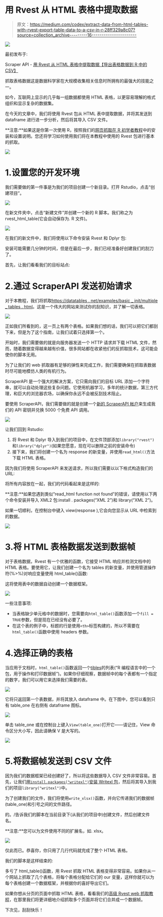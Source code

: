 # 用 Rvest 从 HTML 表格中提取数据

> 原文：<https://medium.com/codex/extract-data-from-html-tables-with-rvest-export-table-data-to-a-csv-in-r-28ff329a8c07?source=collection_archive---------16----------------------->

![](img/021187956a2a46a873d94d5813d73de6.png)

最初发布于:

Scraper API - [用 Rvest 从 HTML 表格中提取数据【导出表格数据到 R 中的 CSV】](https://www.scraperapi.com/blog/scrape-html-table-rvest/)

抓取表格数据这是数据科学家在大规模收集相关信息时所拥有的最强大的技能之一。

如今，互联网上显示的几乎每一组数据都使用 HTML 表格，以更容易理解的格式组织和显示复杂的数据集。

在今天的文章中，我们将使用 Rvest 包从 HTML 表中提取数据，并将其发送到 dataframe 进行进一步分析，然后将其导入 CSV 文件。

**注意:**如果这是你第一次使用 R，按照我们的[网页抓取在 R 初学者教程](https://www.scraperapi.com/blog/web-scraping-with-r/)中的安装和设置说明。您还将学习如何使用我们将在本教程中使用的 Rvest 包进行基本的抓取。

![](img/54e65a5809e329d3c137b1a44caaba3a.png)

# 1.设置您的开发环境

我们需要做的第一件事是为我们的项目创建一个新目录。打开 Rstudio，点击“创建项目”。

![](img/38a106a5bf33f73c760205534f0df595.png)

在新文件夹中，点击“新建文件”并创建一个新的 R 脚本。我们称之为 rvest_html_table(它会自动保存为. R 文件)。

![](img/cc14ad99532e35f04aab56e18a643146.png)

在我们的新文件中，我们将使用以下命令安装 Rvest 和 Dplyr 包:

安装可能需要几分钟的时间，但是在最后一步，我们已经准备好创建我们的刮刀了。

首先，让我们看看我们的目标站点:

# 2.通过 ScraperAPI 发送初始请求

对于本教程，我们将抓取[https://datatables . net/examples/basic _ init/multiple _ tables . html](https://datatables.net/examples/basic_init/multiple_tables.html)。这是一个伟大的网站来测试你的刮知识，并了解一切表格。

![](img/af32e3b1a873547233c57d360fde7e94.png)

正如我们所看到的，这一页上有两个表格。如果我们想的话，我们可以把它们都刮下来，但是为了这个指南，让我们试着只选择第一个。

开始时，我们需要做的就是向服务器发送一个 HTTP 请求并下载 HTML 文件，然而，随着数据变得越来越有价值，很多网站都在收紧他们的反抓取技术，这可能会使你的脚本无用。

为了让我们的 web 抓取器有足够的弹性来完成工作，我们需要确保在抓取表数据时尽可能地模仿人类的有机行为。

ScraperAPI 是一个强大的解决方案，它只需向我们的目标 URL 添加一个字符串，就可以自动处理这些复杂问题。它使用机器学习，多年的统计数据，第三方代理，和巨大的浏览器农场，以确保你永远不会被反刮技术阻止。

要使用 ScraperAPI，我们需要做的就是创建一个[新的 ScraperAPI 帐户](https://www.scraperapi.com/signup)来生成我们的 API 密钥并兑换 5000 个免费 API 调用。

![](img/846a219f5ea3920e7dbcdeb5bb0f5cde.png)

让我们回到 Rstudio:

1.  将 Rvest 和 Dplyr 导入到我们的项目中，在文件顶部添加`library("rvest")`和`library("dplyr")`(如果您愿意，现在可以删除之前的安装命令)
2.  接下来，我们将创建一个名为 response 的新变量，并使用`read_html()`方法下载 HTML 表格。

因为我们将使用 ScraperAPI 来发送请求，所以我们需要以以下格式构造我们的 URL:

将所有内容放在一起，我们的代码看起来是这样的:

**注意:**如果您遇到类似“read_html function not found”的错误，请使用以下两个命令安装并导入 XML2 包:install . packages(“XML 2”)和 library(“XML 2”)。

如果一切顺利，在控制台中键入 view(response ),它会向您显示从 URL 中检索到的数据。

![](img/fdc126a38838a8d04b59628370b69cad.png)

# 3.将 HTML 表格数据发送到数据帧

对于表格数据，Rvest 有一个优雅的函数，它接受 HTML 响应并检测文档中的 HTML 表格。要使用它，让我们创建一个名为 tables 的新变量，并使用管道操作符(%>%)对响应变量使用 html_table()函数:

这将使用表中的数据自动创建一个数据框架。

![](img/08383d8e96a058e336c3b557b6de9ee7.png)

一些注意事项:

*   当表格缺少单元格中的数据时，您需要向`html_table()`函数添加一个`fill = TRUE`参数，但是现在已经没有必要了。
*   在这个表的例子中，标题的行是使用`<th>`标签构建的，所以不需要在`html_table()`函数中使用 headers 参数。

# 4.选择正确的表格

当应用于文档时，`html_table()`函数返回一个[tibles](https://www.educative.io/answers/what-is-tibble-versus-data-frame-in-r)的列表(“R 编程语言中的一个包，用于操作和打印数据帧”)。如果你仔细观察，数据帧中的每个表都有一个指定的数字，我们可以用它来选择我们需要的表。

![](img/4e713b9437a9478738f7d30dae508996.png)

它将只返回第一个表数据，并将其放入 dataframe 中。在下图中，您可以看到只有 table_one 在右侧有 dataframe 图标。

![](img/870b8619b5f8527044b52d4be52d579d.png)

单击 table_one 或在控制台上键入`View(table_one)`打开它——请记住，View 命令区分大小写，因此请确保 V 是大写的。

![](img/4b75f7ce8b968d338df8a41d6dda1a66.png)

# 5.将数据帧发送到 CSV 文件

因为我们的数据框架已经创建好了，所以将这些数据导入 CSV 文件非常容易。首先，让我们[用`install.packages("writexl")`安装 Writexl 包](https://datatofish.com/export-dataframe-to-excel-in-r/)，然后将其导入到我们的项目`library("writexl")`中。

为了创建我们的文件，我们将使用`write_xlsx()`函数，并向它传递我们的数据帧(table_one)和引号之间的文件路径。

的。/告诉我们的脚本在当前目录下(从我们的项目中)创建文件，然后创建文件名。

**注意:**您可以为文件使用不同的扩展名，如. xlsx。

![](img/280017119689ab66714eccdee2eac7a6.png)

仅此而已。恭喜你，你只用了几行代码就完成了整个 HTML 表格。

我们的脚本是这样结束的:

多亏了 html_table()函数，用 Rvest 抓取 HTML 表格变得非常容易。如果你从一个网站上抓取了几个表格，将每个表格分配给它们的 our 变量，这样你就可以为每个表格创建一个数据框架，并根据你的喜好导出它们。

如果你想从分页的页面中抓取 HTML 表格，看看我们的[高级 Rvest web 抓取教程](https://www.scraperapi.com/blog/how-to-scrape-etsy/)，在那里我们将更详细地介绍抓取多个页面并将它们合并成一个数据帧。

下次见，刮刮快乐！